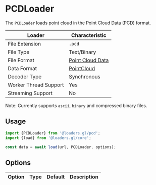# PCDLoader

The `PCDLoader` loads point cloud in the Point Cloud Data (PCD) format.

| Loader                | Characteristic                                                                         |
| --------------------- | -------------------------------------------------------------------------------------- |
| File Extension        | `.pcd`                                                                                 |
| File Type             | Text/Binary                                                                            |
| File Format           | [Point Cloud Data](https://pointclouds.org/documentation/) |
| Data Format           | [PointCloud](/docs/specifications/category-mesh)                                     |
| Decoder Type          | Synchronous                                                                            |
| Worker Thread Support | Yes                                                                                    |
| Streaming Support     | No                                                                                     |

Note: Currently supports `ascii`, `binary` and compressed binary files. 

## Usage

```js
import {PCDLoader} from '@loaders.gl/pcd';
import {load} from '@loaders.gl/core';

const data = await load(url, PCDLoader, options);
```

## Options

| Option | Type | Default | Description |
| ------ | ---- | ------- | ----------- |
